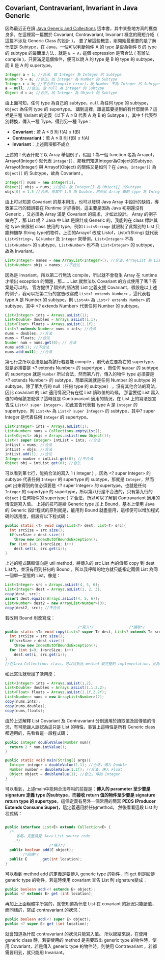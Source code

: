 ## Covariant, Contravariant, Invariant in Java Generic
因為最近正在讀 [Java Generic and Collections](https://www.oreilly.com/library/view/java-generics-and/0596527756/) 這本書，其中某些地方真的獲益良多，在這裡寫一篇關於 Covariant, Contravariant, Invariant 概念的簡短介紹（ 這篇不涉及 Generic Class 的設計 ）。
要了解這些概念，剛開始最重要的是了解什麼是 Subtype，在 Java，一個可以判斷物件 A 的 type 是否為物件 B 的 type 的 subtype 的最簡單方法，就是 `B = A;` 這個 expression 是否合法 ( 有辦法 compile )，只要滿足這個條件，便可以說 A 的 type 是 B 的 type 的 subtype，而 B 是 A 的 supertype。
```java
Integer a = 1; //合法，故 Integer 為 Integer 的 Subtype
Number b = a; //合法，故 Integer 為 Number 的 Subtype
Integer c = b; //不合法(compile error)，故 Number 不為 Integer 的 Subtype
a = null; //合法，故 null 為 Integer 的 Subtype
Object d = a; //合法，故 Integer 為 Object 的 Subtype
```
由上面可知，任何 type 為自己的 subtype，`null` 為任何 type 的 subtype，`Object` 為任何 type 的 supertype。
講到這裡，跟這篇要提到的有什麼關係？這裡是三種 Variant 的定義（以下 A ≤ B 代表 A 為 B 的 Subtype ），其中 f 代表型別轉換，傳入一種 Type，得到另一種 Type：

- **Covariant** : 若 A ≤ B 則 f(A) ≤ f(B) 
- **Contravariant**：若 A ≤ B 則 f(B) ≤ f(A) 
- **Invariant**：上述兩項都不成立

上述的 f 代表什麼？以 Array 舉個例子，假設 f 為一個 function 名為 Arrayof，Arrayof(Integer) 就代表 `Integer[]`，那我們知道Integer為Object的Subtype，Arrayof(Integer) 與 Arrayof(Object) 的關係又是如何？在 Java，`Integer[]` 為 `Object[]` 的 Subtype，故為 Covariant 。
```java
Integer[] nums = new Integer[1];
Object[] objs = nums; //合法，故 Integer[] 為 Object[] 的Subtype
objs[0] = 1.5 //合法，但其中 1.5 為 Double，然而此 Array 真的 type 為 Integer[]，故在 'Runtime' 會噴出 array store exception
```
由上可以知道 Covariant 的基本用法，也可以發現 Java Array 中設計的缺陷，導致第三行的錯誤要在 Runtime 才抓得到，這主要是因為 Java 初期還沒有 Generic ，又必須為 Array 滿足 Covariant 的需求，才如此設計。
Array 的例子做完了，那 List 呢？ Java 中 List 是設計成 Generic 的，我能夠在 class 標註其他 type 來限制 class 使用的 type，例如 `List<String>` 就限制了此類別的 List 只能夠儲存 String type的物件，上面的Arrayof 改成 Listof，Listof(String) 就代表 `List<String>`，以 `Number` 及 `Integer` 來舉例，`List<Integer>` 不為 `List<Number>` 的 subtype，`List<Number>` 也不為 `List<Integer>` 的 subtype，故為 Invariant。
```java
List<Integer> names = new ArrayList<Integer>(); //合法，ArrayList 為 List 的 subtype
List<Number> objs = names; //不合法
```
因為是 Invariant，所以第二行無法 compile，所以就不會發生 Array 在 runtime 才噴出 exception 的問題，那...... List 就無法以 Covariant 的方式使用了嗎？答案是可以的。
官方提供了額外的語法將 List 定義支援 Covariant，假設是以上述的例子，我可以把第二行的宣告改寫成 `List<? extends Number>` ，這代表若 type A 是 Number 的 subtype，則 `List<A>` 為 `List<? extends Number>` 的 subtype，其中 <? extends Number> 代表任何 Number 的 subtype。
```java
List<Integer> ints = Arrays.asList(1);
List<Double> doubles = Arrays.asList(1.1);
List<Float> floats = Arrays.asList(1.1f);
List<? extends Number> nums = ints; //合法
nums = doubles; //合法
nums = floats; //合法
Number num = nums.get(0); // 合法
nums.add(1); //不合法
nums.add(null); //合法
```
第七行之所以合法是因為該行若要能 compile ，則代表左要為右的 supertype， 就是必須要是 <? extends Number> 的 supertype ，而任何 `Number` 的 subtype 的 supertype 就是 `Number` 所以合法，然而第八行，傳入的物件 type 必須要是 <? extends Number> 的 subtype，簡單來說就是任何 Number 的 subtype 的 subtype，除了第九行的 null（任何 type 的 subtype） ，沒有其他合法的寫法，因此 covariant 的 List 適用情況只有在從 List 讀取值的時候。
那當要從 List 寫入值的時候該怎麼做？這時就是 Contravariant 適用的情況，在 List 上的寫法是宣告成 `List<? super Integer>`，如此宣告代表若 type A 是 `Integer` 的 supertype，則 `List<A>` 為 `List<? super Integer>` 的 subtype，其中? super Integer 是代表任何 `Integer` 的 supertype。
```java
List<Integer> ints = Arrays.asList(1);
List<Number> nums = Collections.emptyList();
List<Object> objs = Arrays.asList(new Object());
List<? super Integer> intList = ints; //合法
intList = nums; //合法
intList = objs; //合法
intList.add(1); //合法
Integer number = intList.get(0); //不合法
Object obj = intList.get(0); //合法
```
可以看到第七行，能夠合法的寫入 1 ( Integer ) ，因為 <? super Integer> 的 subtype 代表任何 `Integer` 的 supertype 的 subtype，那就是 `Integer`，然而 get 出來得到的值必須要是 <? super Integer> 的 supertype，也就是任何 `Integer` 的 supertype 的 supertype，所以第八行是不合法的，只有第九行的 `Object` ( 任何物件的 supertype ) 才合法，所以可以了解到 Contravariant 適用的情況是寫入值。
上述的技巧是給 Generic type 加上 Bound，基本上使用 Java 的 Generic 設計程式的原則就是，能用到 Bound 就盡量用，這樣便可以增加程式碼的活用度，假設有以下程式碼：
```java
public static <T> void copy(List<T> dest, List<T> src){
  int srcSize = src.size();
  if(srcSize > dest.size())
    throw new IndexOutOfBoundsException();
  for (int i=0; i<srcSize; i++)
    dest.set(i, src.get(i));
} 
```
上述的程式碼較偏向是 util method，將傳入的 src List 內的值都 copy 到 dest List內，並沒有用到任何的 Bound ，所以我呼叫的地方就只能指定兩個 List 為同一個單一型態的 List，像是：
```java
List<Integer> src = Arrays.asList(4, 5, 6);
List<Integer> dest = Arrays.asList(1, 2, 3);
copy(dest, src);
assert dest.equals(Arrays.asList(4, 5, 6));
List<Number> dest2 = new ArrayList<Number>(3);
copy(dest2, src); //不合法
```
若改用 Bound 則改寫成：
```java
                                 /*寫入*/                /*讀取*/
public static <T> void copy(List<? super T> dest, List<? extends T> src){
  int srcSize = src.size();
  if(srcSize > dest.size())
    throw new IndexOutOfBoundsException();
  for (int i=0; i<srcSize; i++)
    dest.set(i, src.get(i));
} 
//在Java Collections class，可以找到此 method 最完整的 implementation，此為示範用
```
如此寫法就增加了活用度：
```java
List<Integer> ints = Arrays.asList(1,2);
List<Double> doubles = Arrays.asList(1.1,2.2);
List<Float> floats = Arrays.asList(1.1f,2.2f);
List<Number> nums = new ArrayList<Number>(2);
copy(nums,ints);
copy(nums,doubles);
copy(nums,floats);
```
由於上述解釋 List Covariant 及 Contravariant 分別適用於讀取值及回傳值的情況，有可能讓人誤認為這只是 List 的特性，事實上這特性是所有 Generic class 都適用的，先看看這一段程式碼：
```java
public Integer doubleValue(Number num){
  return 2 * num.intValue();
}

public static void main(String[] args){
  Integer integer = doubleValue(1.1); //合法，傳入 Double
  Number number = doubleValue(1.1f); //合法，傳入 Float
  Object object = doubleValue(1); //合法，傳如 Integer
}
```
可以看到，上述main中能夠合法呼叫的前提是：**傳入的 parameter 至少要是 signature 定義 type 的subtype，而接收 return 值的物件至少要是 signature return type 的 supertype**，這個定義有另外一個常用的簡寫 **PECS (Producer Extends Consume Super)**，這定義適用於任何method。
然後看看這段 List 的程式碼：
```java

public interface List<E> extends Collection<E> {
  /*.
    .省略，完整請見 Java List source code
    .*/
                    /*傳入*/
  public boolean add(E object);
        /*回傳*/
  public E       get(int location);
}
```
可以看到 method add 的定義是要傳入 generic type 的物件，而 get 則是回傳 generic type 的物件，若這時使用 covariant 宣告 List 則 signature變成：
```java
public boolean add(<? extends E> object);
public <? extends E> get (int location);
```
再加上上面粗體字所寫的，就會知道為什麼 List 在 covariant 的狀況只能讀值，而同樣的，寫成 contravariant 的狀況：
```java
public boolean add(<? super E> object);
public <? super E> get (int location);
```
就會知道為什麼 contravariant 的狀況只能寫入值。
所以總結來說，在使用 generic class 時，若要使用的 method 是需要取出 generic type 的物件時，使用 Covariant，若是傳入 generic type 的物件時，則使用 Contravariant ，若都需要用到，就只能用 Invariant。 
